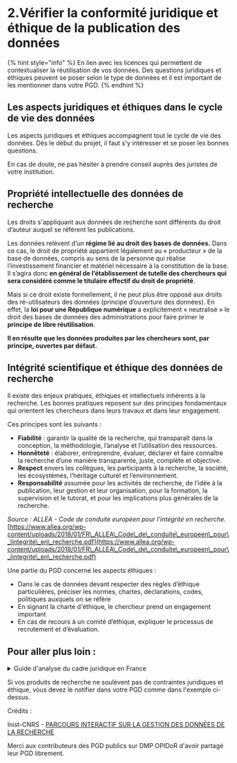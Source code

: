 # 2.Vérifier la conformité juridique et éthique de la publication des données

{% hint style="info" %}
En lien avec les licences qui permettent de contextualiser la réutilisation de vos données. Des questions juridiques et éthiques peuvent se poser selon le type de données et il est important de les mentionner dans votre PGD.
{% endhint %}

## **Les aspects juridiques et éthiques dans le cycle de vie des données**

Les aspects juridiques et éthiques accompagnent tout le cycle de vie des données. Dès le début du projet, il faut s'y intéresser et se poser les bonnes questions.

En cas de doute, ne pas hésiter à prendre conseil auprès des juristes de votre institution.

## **Propriété intellectuelle des données de recherche**

Les droits s'appliquant aux données de recherche sont différents du droit d’auteur auquel se réfèrent les publications.

Les données relèvent d’un **régime lié au droit des bases de données.** Dans ce cas, le droit de propriété appartient légalement au « producteur » de la base de données, compris au sens de la personne qui réalise l’investissement financier et matériel nécessaire à la constitution de la base. Il s’agira donc **en général de l’établissement de tutelle des chercheurs qui sera considéré comme le titulaire effectif du droit de propriété**.

Mais si ce droit existe formellement, il ne peut plus être opposé aux droits des ré-utilisateurs des données (principe d’ouverture des données). En effet, la **loi pour une République numérique** a explicitement « neutralisé » le droit des bases de données des administrations pour faire primer le **principe de libre réutilisation**.

**Il en résulte que les données produites par les chercheurs sont, par principe, ouvertes par défaut.**

## **Intégrité scientifique et éthique des données de recherche**

Il existe des enjeux pratiques, éthiques et intellectuels inhérents à la recherche. Les bonnes pratiques reposent sur des principes fondamentaux qui orientent les chercheurs dans leurs travaux et dans leur engagement.

Ces principes sont les suivants :

* **Fiabilité** : garantir la qualité de la recherche, qui transparaît dans la conception, la méthodologie, l’analyse et l’utilisation des ressources.
* **Honnêteté** : élaborer, entreprendre, évaluer, déclarer et faire connaître la recherche d’une manière transparente, juste, complète et objective.
* **Respect** envers les collègues, les participants à la recherche, la société, les écosystèmes, l’héritage culturel et l’environnement.
* **Responsabilité** assumée pour les activités de recherche, de l’idée à la publication, leur gestion et leur organisation, pour la formation, la supervision et le tutorat, et pour les implications plus générales de la recherche.

_Source : ALLEA - Code de conduite européen pour l’intégrité en recherche._ [https://www.allea.org/wp-content/uploads/2018/01/FR\_ALLEA\_Code\_de\_conduite\_europeen\_pour\_lintegrite\_en\_recherche.pdf](https://www.allea.org/wp-content/uploads/2018/01/FR\_ALLEA\_Code\_de\_conduite\_europeen\_pour\_lintegrite\_en\_recherche.pdf)

Une partie du PGD concerne les aspects éthiques :

* Dans le cas de données devant respecter des règles d’éthique particulières, préciser les normes, chartes, déclarations, codes, politiques auxquels on se réfère
* En signant la charte d'éthique, le chercheur prend un engagement important
* En cas de recours à un comité d’éthique, expliquer le processus de recrutement et d’évaluation.

## Pour aller plus loin :

<details>

<summary>Guide d'analyse du cadre juridique en France</summary>

[https://www.ouvrirlascience.fr/wp-content/uploads/2018/11/Guide\_Juridique\_V2.pdf](https://www.ouvrirlascience.fr/wp-content/uploads/2018/11/Guide\_Juridique\_V2.pdf)

</details>

Si vos produits de recherche ne soulèvent pas de contraintes juridiques et éthique, vous devez le notifier dans votre PGD comme dans l'exemple ci-dessus.

Crédits :

Inist-CNRS - [PARCOURS INTERACTIF SUR LA GESTION DES DONNÉES DE LA RECHERCHE](https://doranum.fr/enjeux-benefices/parcours-interactif-sur-la-gestion-des-donnees-de-la-recherche/)

Merci aux contributeurs des PGD publics sur DMP OPIDoR d'avoir partagé leur PGD librement.
